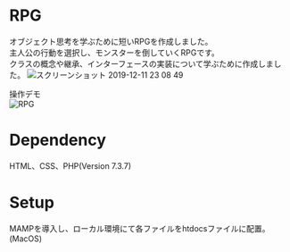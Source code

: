 # RPG
オブジェクト思考を学ぶために短いRPGを作成しました。  
主人公の行動を選択し、モンスターを倒していくRPGです。  
クラスの概念や継承、インターフェースの実装について学ぶために作成しました。
![スクリーンショット 2019-12-11 23 08 49](https://user-images.githubusercontent.com/48384384/71557797-9c0c5d00-2a8e-11ea-810c-3c78651be254.png)

操作デモ  
![RPG](https://user-images.githubusercontent.com/48384384/71557869-759af180-2a8f-11ea-94f3-f6b2c1213635.gif)

# Dependency
HTML、CSS、PHP(Version 7.3.7)

# Setup
MAMPを導入し、ローカル環境にて各ファイルをhtdocsファイルに配置。(MacOS)
